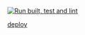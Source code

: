 [![Run built, test and lint](https://github.com/MikheytsevNA/bookmark/actions/workflows/main.yml/badge.svg)](https://github.com/MikheytsevNA/bookmark/actions/workflows/main.yml)

[deploy](https://bookmark-mikheytsevna.netlify.app/)
